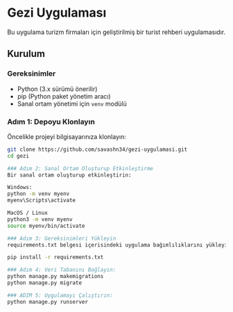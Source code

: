 ﻿# Gezi Uygulaması

Bu uygulama turizm firmaları için geliştirilmiş bir turist rehberi uygulamasıdır.

## Kurulum

### Gereksinimler

- Python (3.x sürümü önerilir)
- pip (Python paket yönetim aracı)
- Sanal ortam yönetimi için `venv` modülü

### Adım 1: Depoyu Klonlayın

Öncelikle projeyi bilgisayarınıza klonlayın:

```bash
git clone https://github.com/savashn34/gezi-uygulamasi.git
cd gezi

### Adım 2: Sanal Ortam Oluşturup Etkinleştirme
Bir sanal ortam oluşturup etkinleştirin:

Windows:
python -m venv myenv
myenv\Scripts\activate

MacOS / Linux
python3 -m venv myenv
source myenv/bin/activate

### Adım 3: Gereksinimleri Yükleyin
requirements.txt belgesi içerisindeki uygulama bağımlılıklarını yükleyin:

pip install -r requirements.txt

### Adım 4: Veri Tabanını Bağlayın:
python manage.py makemigrations
python manage.py migrate

### ADIM 5: Uygulamayı Çalıştırın:
python manage.py runserver
